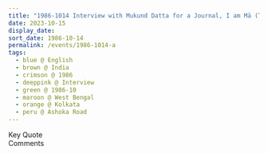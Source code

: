 ```yaml
---
title: "1986-1014 Interview with Mukund Datta for a Journal, I am Mā (This Time Has Been Predicted), Flat of Mahendra Kumar Jalan, Flat 2B, 11 Ashoka Road, Kolkata, West Bengal, India"
date: 2023-10-15
display_date: 
sort_date: 1986-10-14
permalink: /events/1986-1014-a
tags:
  - blue @ English
  - brown @ India
  - crimson @ 1986
  - deeppink @ Interview
  - green @ 1986-10
  - maroon @ West Bengal
  - orange @ Kolkata
  - peru @ Ashoka Road
---
```


<wave-list>
  <list-title color="green" width="75">Key Quote</list-title>
  <list-item color="BlanchedAlmond"  width="200"></list-item>
  <list-item color="Lavender"></list-item>
  <list-item color="BlanchedAlmond"></list-item>
</wave-list>

<br>

<wave-list>
  <list-title color="green" width="75">Comments</list-title>
  <list-item color="BlanchedAlmond"  width="200"></list-item>
  <list-item color="Lavender"></list-item>
  <list-item color="BlanchedAlmond"></list-item>
</wave-list>